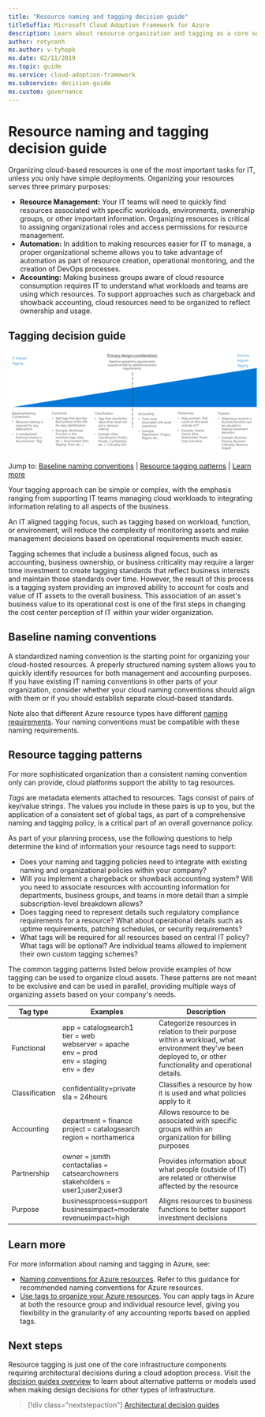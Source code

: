 ```yaml
---
title: "Resource naming and tagging decision guide"
titleSuffix: Microsoft Cloud Adoption Framework for Azure
description: Learn about resource organization and tagging as a core service in Azure migrations.
author: rotycenh
ms.author: v-tyhopk
ms.date: 02/11/2019
ms.topic: guide
ms.service: cloud-adoption-framework
ms.subservice: decision-guide
ms.custom: governance
---
```


# Resource naming and tagging decision guide

Organizing cloud-based resources is one of the most important tasks for IT, unless you only have simple deployments. Organizing your resources serves three primary purposes:

- **Resource Management:** Your IT teams will need to quickly find resources associated with specific workloads, environments, ownership groups, or other important information. Organizing resources is critical to assigning organizational roles and access permissions for resource management.
- **Automation:** In addition to making resources easier for IT to manage, a proper organizational scheme allows you to take advantage of automation as part of resource creation, operational monitoring, and the creation of DevOps processes.
- **Accounting:** Making business groups aware of cloud resource consumption requires IT to understand what workloads and teams are using which resources. To support approaches such as chargeback and showback accounting, cloud resources need to be organized to reflect ownership and usage.

## Tagging decision guide

![Plotting tagging options from least to most complex, aligned with jump links below](../../_images/decision-guides/decision-guide-resource-tagging.png)

Jump to: [Baseline naming conventions](#baseline-naming-conventions) | [Resource tagging patterns](#resource-tagging-patterns) | [Learn more](#learn-more)

Your tagging approach can be simple or complex, with the emphasis ranging from supporting IT teams managing cloud workloads to integrating information relating to all aspects of the business.

An IT aligned tagging focus, such as tagging based on workload, function, or environment, will reduce the complexity of monitoring assets and make management decisions based on operational requirements much easier.

Tagging schemes that include a business aligned focus, such as accounting, business ownership, or business criticality may require a larger time investment to create tagging standards that reflect business interests and maintain those standards over time. However, the result of this process is a tagging system providing an improved ability to account for costs and value of IT assets to the overall business. This association of an asset's business value to its operational cost is one of the first steps in changing the cost center perception of IT within your wider organization.

## Baseline naming conventions

A standardized naming convention is the starting point for organizing your cloud-hosted resources. A properly structured naming system allows you to quickly identify resources for both management and accounting purposes. If you have existing IT naming conventions in other parts of your organization, consider whether your cloud naming conventions should align with them or if you should establish separate cloud-based standards.

Note also that different Azure resource types have different [naming requirements](https://docs.microsoft.com/azure/architecture/best-practices/naming-conventions#naming-rules-and-restrictions). Your naming conventions must be compatible with these naming requirements.

## Resource tagging patterns

For more sophisticated organization than a consistent naming convention only can provide, cloud platforms support the ability to tag resources.

*Tags* are metadata elements attached to resources. Tags consist of pairs of key/value strings. The values you include in these pairs is up to you, but the application of a consistent set of global tags, as part of a comprehensive naming and tagging policy, is a critical part of an overall governance policy.

As part of your planning process, use the following questions to help determine the kind of information your resource tags need to support:

- Does your naming and tagging policies need to integrate with existing naming and organizational policies within your company?
- Will you implement a chargeback or showback accounting system? Will you need to associate resources with accounting information for departments, business groups, and teams in more detail than a simple subscription-level breakdown allows?
- Does tagging need to represent details such regulatory compliance requirements for a resource? What about operational details such as uptime requirements, patching schedules, or security requirements?
- What tags will be required for all resources based on central IT policy? What tags will be optional? Are individual teams allowed to implement their own custom tagging schemes?

The common tagging patterns listed below provide examples of how tagging can be used to organize cloud assets. These patterns are not meant to be exclusive and can be used in parallel, providing multiple ways of organizing assets based on your company's needs.

<!-- markdownlint-disable MD033 -->

| Tag type | Examples | Description |
|-----|-----|-----|
| Functional            | app = catalogsearch1 <br/>tier = web <br/>webserver = apache<br/>env = prod <br/>env = staging <br/>env = dev                 | Categorize resources in relation to their purpose within a workload, what environment they've been deployed to, or other functionality and operational details.                                 |
| Classification        | confidentiality=private<br/>sla = 24hours                                 | Classifies a resource by how it is used and what policies apply to it                               |
| Accounting            | department = finance <br/>project = catalogsearch <br/>region = northamerica | Allows resource to be associated with specific groups within an organization for billing purposes |
| Partnership           | owner = jsmith <br/>contactalias = catsearchowners<br/>stakeholders = user1;user2;user3<br/>                       | Provides information about what people (outside of IT) are related or otherwise affected by the resource                      |
| Purpose               | businessprocess=support<br/>businessimpact=moderate<br/>revenueimpact=high   | Aligns resources to business functions to better support investment decisions  |

<!-- markdownlint-enable MD033 -->

## Learn more

For more information about naming and tagging in Azure, see:

- [Naming conventions for Azure resources](https://docs.microsoft.com/azure/architecture/best-practices/naming-conventions). Refer to this guidance for recommended naming conventions for Azure resources.
- [Use tags to organize your Azure resources](https://docs.microsoft.com/azure/azure-resource-manager/resource-group-using-tags?toc=/azure/billing/TOC.json). You can apply tags in Azure at both the resource group and individual resource level, giving you flexibility in the granularity of any accounting reports based on applied tags.

## Next steps

Resource tagging is just one of the core infrastructure components requiring architectural decisions during a cloud adoption process. Visit the [decision guides overview](../index.md) to learn about alternative patterns or models used when making design decisions for other types of infrastructure.

> [!div class="nextstepaction"]
> [Architectural decision guides](../index.md)
